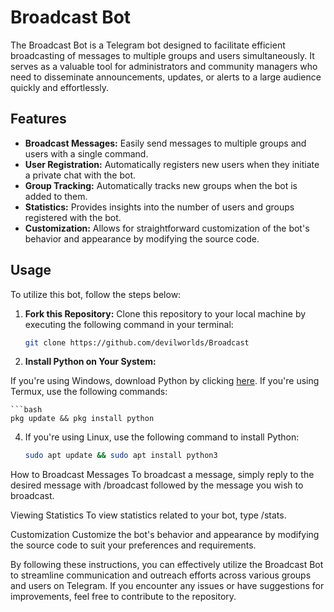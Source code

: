 # Broadcast Bot

The Broadcast Bot is a Telegram bot designed to facilitate efficient broadcasting of messages to multiple groups and users simultaneously. It serves as a valuable tool for administrators and community managers who need to disseminate announcements, updates, or alerts to a large audience quickly and effortlessly.

## Features

- **Broadcast Messages:** Easily send messages to multiple groups and users with a single command.
- **User Registration:** Automatically registers new users when they initiate a private chat with the bot.
- **Group Tracking:** Automatically tracks new groups when the bot is added to them.
- **Statistics:** Provides insights into the number of users and groups registered with the bot.
- **Customization:** Allows for straightforward customization of the bot's behavior and appearance by modifying the source code.

## Usage

To utilize this bot, follow the steps below:

1. **Fork this Repository:** Clone this repository to your local machine by executing the following command in your terminal:

   ```bash
   git clone https://github.com/devilworlds/Broadcast

2. **Install Python on Your System:**

  If you're using Windows, download Python by clicking [here](https://www.python.org/ftp/python/3.12.2/python-3.12.2-amd64.exe).
  If you're using Termux, use the following commands:

    ```bash
    pkg update && pkg install python
    
4. If you're using Linux, use the following command to install Python:

   ```bash
   sudo apt update && sudo apt install python3


How to Broadcast Messages
To broadcast a message, simply reply to the desired message with /broadcast followed by the message you wish to broadcast.

Viewing Statistics
To view statistics related to your bot, type /stats.

Customization
Customize the bot's behavior and appearance by modifying the source code to suit your preferences and requirements.

By following these instructions, you can effectively utilize the Broadcast Bot to streamline communication and outreach efforts across various groups and users on Telegram. If you encounter any issues or have suggestions for improvements, feel free to contribute to the repository.

